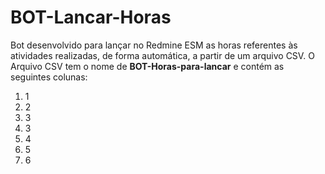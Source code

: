# BOT-Lancar-Horas

Bot desenvolvido para lançar no Redmine ESM as horas referentes às atividades realizadas, de forma automática, a partir de um arquivo CSV.
O Arquivo CSV tem o nome de **BOT-Horas-para-lancar** e contém as seguintes colunas:
1. 1
1. 2
1. 3
1. 3
1. 4
1. 5
1. 6

